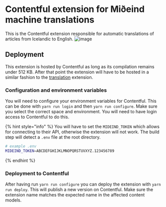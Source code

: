 # Contentful extension for Miðeind machine translations

This is the Contentful extension responsible for automatic translations of articles from Icelandic to English.
![image](https://user-images.githubusercontent.com/77672665/117131050-6f5a0b00-ad90-11eb-8483-da5dbadd6929.png)

## Deployment

This extension is hosted by Contentful as long as its compilation remains under 512 KB. After that point the extension will have to be hosted in a similar fashion to the [translation](../translation/README.md) extension.

### Configuration and environment variables

You will need to configure your environment variables for Contentful.
This can be done with `yarn run login` and then `yarn run configure`. Make sure you select the correct space and environment.
You will need to have login access to Contentful to do this.

{% hint style="info" %}
You will have to set the `MIDEIND_TOKEN` which allows for connecting to their API, otherwise the extension will not work.
The build step will detect a `.env` file at the root directory.

```bash
# example .env
MIDEIND_TOKEN=ABCDEFGHIJKLMNOPQRSTUVXYZ.123456789
```

{% endhint %}

### Deployment to Contentful

After having run `yarn run configure` you can deploy the extension with `yarn run deploy`. This will publish a new version on Contentful. Make sure the extension name matches the expected name in the affected content models.

